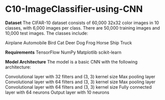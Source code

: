 # C10-ImageClassifier-using-CNN

**Dataset**
The CIFAR-10 dataset consists of 60,000 32x32 color images in 10 classes, with 6,000 images per class. There are 50,000 training images and 10,000 test images. The classes include:

Airplane
Automobile
Bird
Cat
Deer
Dog
Frog
Horse
Ship
Truck

**Requirements**
TensorFlow
NumPy
Matplotlib
scikit-learn

**Model Architecture**
The model is a basic CNN with the following architecture:

Convolutional layer with 32 filters and (3, 3) kernel size
Max pooling layer
Convolutional layer with 64 filters and (3, 3) kernel size
Max pooling layer
Convolutional layer with 64 filters and (3, 3) kernel size
Fully connected layer with 64 neurons
Output layer with 10 neurons


